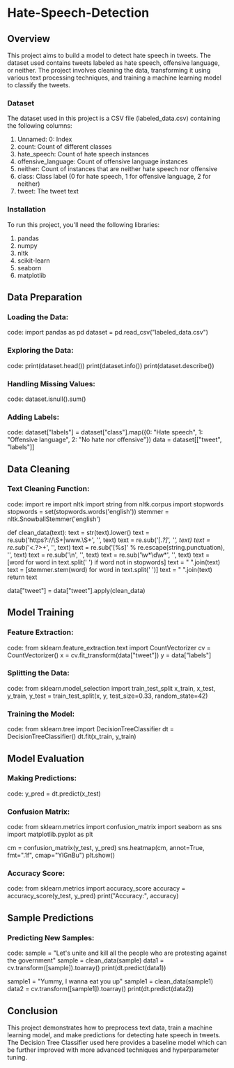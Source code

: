 # Hate-Speech-Detection
## Overview
This project aims to build a model to detect hate speech in tweets. The dataset used contains tweets labeled as hate speech, offensive language, or neither. The project involves cleaning the data, transforming it using various text processing techniques, and training a machine learning model to classify the tweets.

### Dataset
The dataset used in this project is a CSV file (labeled_data.csv) containing the following columns:

1. Unnamed: 0: Index
2. count: Count of different classes
3. hate_speech: Count of hate speech instances
4. offensive_language: Count of offensive language instances
5. neither: Count of instances that are neither hate speech nor offensive
6. class: Class label (0 for hate speech, 1 for offensive language, 2 for neither)
7. tweet: The tweet text

### Installation
To run this project, you'll need the following libraries:

1. pandas
2. numpy
3. nltk
4. scikit-learn
5. seaborn
6. matplotlib

## Data Preparation
### Loading the Data:
code:
import pandas as pd
dataset = pd.read_csv("labeled_data.csv")

### Exploring the Data:
code:
print(dataset.head())
print(dataset.info())
print(dataset.describe())

### Handling Missing Values:
code:
dataset.isnull().sum()

### Adding Labels:
code:
dataset["labels"] = dataset["class"].map({0: "Hate speech", 1: "Offensive language", 2: "No hate nor offensive"})
data = dataset[["tweet", "labels"]]

## Data Cleaning
### Text Cleaning Function:
code:
import re
import nltk
import string
from nltk.corpus import stopwords
stopwords = set(stopwords.words('english'))
stemmer = nltk.SnowballStemmer('english')

def clean_data(text):
    text = str(text).lower()
    text = re.sub('https?://\S+|www\.\S+', '', text)
    text = re.sub('\[.*?\]', '', text)
    text = re.sub('<.*?>+', '', text)
    text = re.sub('[%s]' % re.escape(string.punctuation), '', text)
    text = re.sub('\n', '', text)
    text = re.sub('\w*\d\w*', '', text)
    text = [word for word in text.split(' ') if word not in stopwords]
    text = " ".join(text)
    text = [stemmer.stem(word) for word in text.split(' ')]
    text = " ".join(text)
    return text

data["tweet"] = data["tweet"].apply(clean_data)

## Model Training
### Feature Extraction:
code:
from sklearn.feature_extraction.text import CountVectorizer
cv = CountVectorizer()
x = cv.fit_transform(data["tweet"])
y = data["labels"]

### Splitting the Data:
code:
from sklearn.model_selection import train_test_split
x_train, x_test, y_train, y_test = train_test_split(x, y, test_size=0.33, random_state=42)

### Training the Model:
code:
from sklearn.tree import DecisionTreeClassifier
dt = DecisionTreeClassifier()
dt.fit(x_train, y_train)

## Model Evaluation
### Making Predictions:
code:
y_pred = dt.predict(x_test)

### Confusion Matrix:
code:
from sklearn.metrics import confusion_matrix
import seaborn as sns
import matplotlib.pyplot as plt

cm = confusion_matrix(y_test, y_pred)
sns.heatmap(cm, annot=True, fmt=".1f", cmap="YlGnBu")
plt.show()

### Accuracy Score:
code:
from sklearn.metrics import accuracy_score
accuracy = accuracy_score(y_test, y_pred)
print("Accuracy:", accuracy)

## Sample Predictions
### Predicting New Samples:
code:
sample = "Let's unite and kill all the people who are protesting against the government"
sample = clean_data(sample)
data1 = cv.transform([sample]).toarray()
print(dt.predict(data1))

sample1 = "Yummy, I wanna eat you up"
sample1 = clean_data(sample1)
data2 = cv.transform([sample1]).toarray()
print(dt.predict(data2))

## Conclusion
This project demonstrates how to preprocess text data, train a machine learning model, and make predictions for detecting hate speech in tweets. The Decision Tree Classifier used here provides a baseline model which can be further improved with more advanced techniques and hyperparameter tuning.
